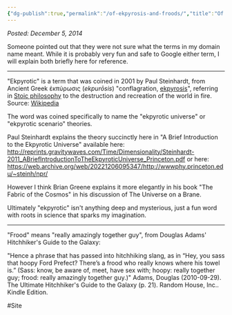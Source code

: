 ```yaml
---
{"dg-publish":true,"permalink":"/of-ekpyrosis-and-froods/","title":"Of Ekpyrotic and Froods"}
---
```


*Posted: December 5, 2014*

Someone pointed out that they were not sure what the terms in my domain name meant. While it is probably very fun and safe to Google either term, I will explain both briefly here for reference.

* * *

"Ekpyrotic" is a term that was coined in 2001 by Paul Steinhardt, from Ancient Greek ἐκπύρωσις (_ekpurōsis_) "conflagration, [ekpyrosis](https://en.wiktionary.org/wiki/ekpyrosis "ekpyrosis")", referring in [Stoic philosophy](https://en.wikipedia.org/wiki/Stoic_philosophy "w:Stoic philosophy") to the destruction and recreation of the world in fire. Source: [Wikipedia](https://en.wiktionary.org/wiki/ekpyrotic)

The word was coined specifically to name the "ekpyrotic universe" or "ekpyrotic scenario" theories.

Paul Steinhardt explains the theory succinctly here in "A Brief Introduction to the Ekpyrotic Universe" available here:
http://reprints.gravitywaves.com/Time/Dimensionality/Steinhardt-2011_ABriefIntroductionToTheEkpyroticUniverse_Princeton.pdf
or here:
https://web.archive.org/web/20221206095347/http://wwwphy.princeton.edu/~steinh/npr/

However I think Brian Greene explains it more elegantly in his book "The Fabric of the Cosmos" in his discussion of The Universe on a Brane.

Ultimately "ekpyrotic" isn't anything deep and mysterious, just a fun word with roots in science that sparks my imagination.

* * *

"Frood" means "really amazingly together guy", from Douglas Adams' Hitchhiker's Guide to the Galaxy:

"Hence a phrase that has passed into hitchhiking slang, as in “Hey, you sass that hoopy Ford Prefect? There’s a frood who really knows where his towel is.” (Sass: know, be aware of, meet, have sex with; hoopy: really together guy; frood: really amazingly together guy.)" Adams, Douglas (2010-09-29). The Ultimate Hitchhiker's Guide to the Galaxy (p. 21). Random House, Inc.. Kindle Edition.

#Site 
